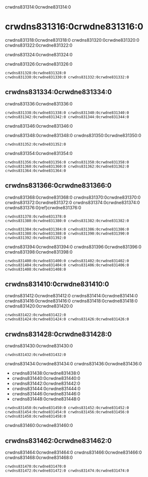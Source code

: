 crwdns831314:0crwdne831314:0
# crwdns831316:0crwdne831316:0

crwdns831318:0crwdne831318:0 crwdns831320:0crwdne831320:0 crwdns831322:0crwdne831322:0

crwdns831324:0crwdne831324:0

crwdns831326:0crwdne831326:0

```{figure} ../../figures/gifs/cffinit-0.gif
crwdns831328:0crwdne831328:0
crwdns831330:0crwdne831330:0 crwdns831332:0crwdne831332:0
```

## crwdns831334:0crwdne831334:0

crwdns831336:0crwdne831336:0

```{figure} ../../figures/gifs/cffinit-1.gif
crwdns831338:0crwdne831338:0 crwdns831340:0crwdne831340:0
crwdns831342:0crwdne831342:0 crwdns831344:0crwdne831344:0
```

crwdns831346:0crwdne831346:0

crwdns831348:0crwdne831348:0 crwdns831350:0crwdne831350:0

```{note}
crwdns831352:0crwdne831352:0
```

crwdns831354:0crwdne831354:0

```{figure} ../../figures/gifs/cffinit-1-filled.gif
crwdns831356:0crwdne831356:0 crwdns831358:0crwdne831358:0
crwdns831360:0crwdne831360:0 crwdns831362:0crwdne831362:0 crwdns831364:0crwdne831364:0
```

## crwdns831366:0crwdne831366:0

crwdns831368:0crwdne831368:0 crwdns831370:0crwdne831370:0 crwdns831372:0crwdne831372:0 crwdns831374:0crwdne831374:0 crwdns831376:0{ref}crwdne831376:0

```{figure} ../../figures/gifs/cffinit-2.gif
crwdns831378:0crwdne831378:0
crwdns831380:0crwdne831380:0 crwdns831382:0crwdne831382:0
```

```{figure} ../../figures/gifs/cffinit-2-add-author.gif
crwdns831384:0crwdne831384:0 crwdns831386:0crwdne831386:0
crwdns831388:0crwdne831388:0 crwdns831390:0crwdne831390:0 crwdns831392:0crwdne831392:0
```

crwdns831394:0crwdne831394:0 crwdns831396:0crwdne831396:0 crwdns831398:0crwdne831398:0

```{figure} ../../figures/gifs/cffinit-2-filled.gif
crwdns831400:0crwdne831400:0 crwdns831402:0crwdne831402:0
crwdns831404:0crwdne831404:0 crwdns831406:0crwdne831406:0 crwdns831408:0crwdne831408:0
```

## crwdns831410:0crwdne831410:0

crwdns831412:0crwdne831412:0 crwdns831414:0crwdne831414:0 crwdns831416:0crwdne831416:0 crwdns831418:0crwdne831418:0 crwdns831420:0crwdne831420:0

```{figure} ../../figures/gifs/cffinit-3.gif
crwdns831422:0crwdne831422:0
crwdns831424:0crwdne831424:0 crwdns831426:0crwdne831426:0
```

## crwdns831428:0crwdne831428:0

crwdns831430:0crwdne831430:0

```{note}
crwdns831432:0crwdne831432:0
```

crwdns831434:0crwdne831434:0 crwdns831436:0crwdne831436:0
- crwdns831438:0crwdne831438:0
- crwdns831440:0crwdne831440:0
- crwdns831442:0crwdne831442:0
- crwdns831444:0crwdne831444:0
- crwdns831446:0crwdne831446:0
- crwdns831448:0crwdne831448:0

```{figure} ../../figures/gifs/cffinit-3-advanced.gif
crwdns831450:0crwdne831450:0 crwdns831452:0crwdne831452:0
crwdns831454:0crwdne831454:0 crwdns831456:0crwdne831456:0 crwdns831458:0crwdne831458:0
```

crwdns831460:0crwdne831460:0

## crwdns831462:0crwdne831462:0

crwdns831464:0crwdne831464:0 crwdns831466:0crwdne831466:0 crwdns831468:0crwdne831468:0

```{figure} ../../figures/gifs/cffinit-final.gif
crwdns831470:0crwdne831470:0
crwdns831472:0crwdne831472:0 crwdns831474:0crwdne831474:0
```

